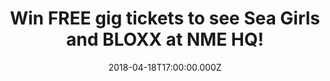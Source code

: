 ---
campaign-uuid: "c-81e94312-6b33-4fd3-8537-8746141eb208"
type: "Preview"
category: "competition"
date: "2018-04-18T17:00:00.000Z"
end-date: "2018-04-29T23:59:00.000Z"
disable-form: false
is_promoted: false
has_entry_page: true
title: "Win FREE gig tickets to see Sea Girls and BLOXX at NME HQ!"
competition-description: "<p>Want to hear some epic live music? Then you won't want\
  \ to miss this...\r\nNME is opening it's doors to host an exclusive lock-in gig\
  \ in association with 19 Crimes Winery – and we've got a limited amount of FREE\
  \ tickets to give away, Want in?</p> \r\n<p>You can get your hands on one of 35\
  \ pairs of tickets to see Sea Girls and BLOXX at NME HQ in London on Thursday 3\
  \ May 2018! All you need to do is enter your details and you could be swaying along\
  \ in the crowd, wine in hand as the alt rock/indie pop bands fill your ears with\
  \ their favourite songs!</p>"
hero-header: "Win FREE gig tickets to see Sea Girls and BLOXX at NME HQ in London!"
terms-confirmation: "Terms-19-CrimesLockInCompetition.pdf"
banner-img: "https://assets.expresslyapp.com/asset-d6c7d6ab-43b6-472c-a2ec-acb377522d50.jpg"
logo-left-href: "http://19crimes.com"
logo-left-image: "https://assets.expresslyapp.com/asset-ea931195-26b7-4606-a3a3-93d40eccbf66.jpg"
logo-left-title: "19 Crimes"
bg-image-hero: "https://assets.expresslyapp.com/asset-d0bfed59-bdd3-4672-8454-3e3deea5fa7d.jpg"
bg-image-first: "https://assets.expresslyapp.com/asset-39302f83-1ee7-4a2b-bf3b-83c5c42ebcbf.jpg"
bg-image-second: "https://assets.expresslyapp.com/asset-d2f1333f-a7b0-4ac9-b7b8-245b0052e523.jpg"
bg-image-third: "https://assets.expresslyapp.com/asset-6c52b6a8-8f05-4ea0-8fdf-1be034e9bd27.jpg"
section1-content: "<p>If you’re into banging indie tunes in the vein of The Killers\
  \ and Arctic Monkeys, chances are you’re almost certainly going to fall in love\
  \ with Sea Girls!</p>\r\n <p>The London group have fast become one of the UK’s most\
  \ exciting new bands, conquering venues up and down the nation with their riotous\
  \ live show and they’ll be bringing that reputation and attitude to our upcoming\
  \ gig right here at NME HQ on May 3rd!</p>"
section2-content: "They’re not the only band playing, though. Fellow indie-four piece\
  \ Bloxx – who have already supported bands like The Wombats in arenas – will be\
  \ joining in on the fun. Think 1975 meets Nirvana, and you’re getting a taste of\
  \ the group’s eclectic sound!"
section3-content: "<p>If you're a big fan of Sea Girls, Bloxx or just up for a banging\
  \ night out, complete the form below to be in the chance of winning tickets for\
  \ the exclusive gig on May 3rd in London!</p> \r\n<p>You need to act quickly as\
  \ the competition closes on Sunday 29th of April at 23:59. Over 18s only and ID\
  \ will be required. Winners will be contacted via email on Monday 30 April 2018\
  \ to confirm attendance!</p>\r\n<p>Good luck!</p>"
entry-title: "Win FREE gig tickets to see Sea Girls and BLOXX at NME HQ in London\
  \ on the 3rd of May 2018!"
entry-content: "Dance along to some banging tunes courtesy of Sea Girls and BLOXX\
  \ at the next NME Lock In in association with 19 Crimes Winery at NME's HQ in London.\
  \ Good luck!"
has-winner: false
prize-description: "One pair of 35 tickets to see Sea Girls and BLOXX at NME HQ."
prize-restrictions: "Over 18s only and ID will be required."
special-conditions: "This competition is promoted in conjunction with Time Inc UK\
  \ and these special Terms and Conditions apply:\r\n<a href=\"https://aaa.nme.com/etc/Terms-19-CrimesLockInCompetition.pdf\"\
  > Time Inc UK 19 Crimes Lock in Competition Terms & Conditions </a>.\r\nNotable\
  \ extract: all expenses (including but not limited to travel expenses) are not covered."
---